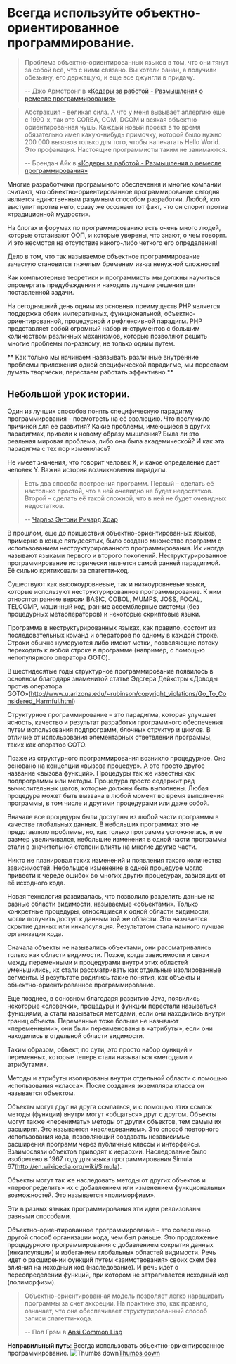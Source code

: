 # Всегда используйте объектно-ориентированное программирование. #

> Проблема объектно-ориентированных языков в том, что они тянут за собой всё, что с ними связано. Вы хотели банан, а получили обезьяну, его держащую, и еще все джунгли в придачу.
>
> -- Джо Армстронг в [«Кодеры за работой - Размышления о ремесле программирования»](http://codersatwork.com/)

> Абстракция – великая сила. А что у меня вызывает аллергию еще с 1990-х, так это CORBA, COM, DCOM и всякая объектно-ориентированная чушь. Каждый новый проект в то время обязательно имел какую-нибудь примочку, которой было нужно 200 000 вызовов только для того, чтобы напечатать Hello World. Это профанация. Настоящие программисты таким не занимаются.
>
> -- Брендан Айк в [«Кодеры за работой - Размышления о ремесле программирования»](http://codersatwork.com/)

Многие разработчики программного обеспечения и многие компании считают, что объектно-ориентированное программирование сегодня является единственным разумным способом разработки. Любой, кто выступит против него, сразу же осознает тот факт, что он спорит против «традиционной мудрости».

На блогах и форумах по программированию есть очень много людей, которые отстаивают ООП, и которые уверены, что знают, о чем говорят. И это несмотря на отсутствие какого-либо четкого его определения!

Дело в том, что так называемое объектное программирование зачастую становится тяжелым бременем из-за ненужной сложности!

Как компьютерные теоретики и программисты мы должны научиться опровергать предубеждения и находить лучшие решения для поставленной задачи.

На сегодняшний день одним из основных преимуществ PHP является поддержка обеих императивных, функциональной, объектно-ориентированной, процедурной и рефлексивной парадигм. PHP представляет собой огромный набор инструментов с большим количеством различных механизмов, которые позволяют решить многие проблемы по-разному, не только одним путем.

** Как только мы начинаем навязывать различные внутренние проблемы приложения одной специфической парадигме, мы перестаем думать творчески, перестаем работать эффективно.**

## Небольшой урок истории. ##

Один из лучших способов понять специфическую парадигму программирования – посмотреть на её эволюцию. Что послужило причиной для ее развития? Какие проблемы, имеющиеся в других парадигмах, привели к новому образу мышления? Была ли это реальная мировая проблема, либо она была академической? И как эта парадигма с тех пор изменилась?

Не имеет значения, что говорит человек X, и какое определение дает человек Y. Важна история возникновения парадигм.

> Есть два способа построения программ. Первый – сделать её настолько простой, что в ней очевидно не будет недостатков. Второй – сделать её такой сложной, что в ней не будет очевидных недостатков.
>
> -- [Чарльз Энтони Ричард Хоар](https://en.wikiquote.org/wiki/C._A._R._Hoare)

В прошлом, еще до пришествия объектно-ориентированных языков, примерно в конце пятидесятых, было создано множество программ с использованием неструктурированного программирования. Их иногда называют языками первого и второго поколений. Неструктурированное программирование исторически является самой ранней парадигмой. Её сильно критиковали за спагетти-код.

Существуют как высокоуровневые, так и низкоуровневые языки, которые используют неструктурированное программирование. К ним относятся ранние версии BASIC, COBOL, MUMPS, JOSS, FOCAL, TELCOMP, машинный код, ранние ассемблерные системы (без процедурных метаоператоров) и некоторые скриптовые языки.

Программа в неструктурированных языках, как правило, состоит из последовательных команд и операторов по одному в каждой строке. Строки обычно нумеруются либо имеют метки, позволяющие потоку переходить к любой строке в программе (например, с помощью непопулярного оператора GOTO).


В шестидесятые годы структурное программирование появилось в основном благодаря знаменитой  статье Эдсгера Дейкстры «Доводы против оператора GOTO»(http://www.u.arizona.edu/~rubinson/copyright_violations/Go_To_Considered_Harmful.html)

Структурное программирование – это парадигма, которая улучшает ясность, качество и результат разработки программного обеспечения путем использования подпрограмм, блочных структур и циклов. В отличие от использования элементарных ответвлений программы, таких как оператор GOTO.

Позже из структурного программирования возникло процедурное. Оно основано на концепции «вызова процедур». А это просто другое название «вызова функций». Процедуры так же известны как подпрограммы или методы. Процедура просто содержит ряд вычислительных шагов, которые должны быть выполнены. Любая процедура может быть вызвана в любой момент во время выполнения программы, в том числе и другими процедурами или даже собой.

Вначале все процедуры были доступны из любой части программы в качестве глобальных данных. В небольших программах это не представляло проблемы, но, как только программа усложнялась, и ее размер увеличивался, небольшие изменения в одной части программы стали в значительной степени влиять на многие другие части.

Никто не планировал таких изменений и появления такого количества зависимостей. Небольшое изменение в одной процедуре могло привести к череде ошибок во многих других процедурах, зависящих от её исходного кода.

Новая технология развивалась, что позволило разделить данные на разные области видимости, называемые «объектами». Только конкретные процедуры, относящиеся к одной области видимости, могли получить доступ к данным той же области. Это называется скрытие данных или инкапсуляция. Результатом стала намного лучшая организация кода.

Сначала объекты не назывались объектами, они рассматривались только как области видимости. Позже, когда зависимости и связи между переменными и процедурами внутри этих областей уменьшились, их стали рассматривать как отдельные изолированные сегменты. В результате родились такие понятия, как объекты и объектно-ориентированное программирование.

Еще позднее, в основном благодаря развитию Java, появились некоторые «словечки», процедуры и функции перестали называться функциями, а стали называться методами, если они находились внутри границ объекта. Переменные тоже больше не называют «переменными», они были переименованы в «атрибуты», если они находились в отдельной области видимости.

Таким образом, объект, по сути, это просто набор функций и переменных, которые теперь стали называться «методами и атрибутами».

Методы и атрибуты изолированы внутри отдельной области с помощью использования «класса». После создания экземпляра класса он называется объектом.

Объекты могут друг на друга ссылаться, и с помощью этих ссылок методы (функции) внутри могут «общаться» друг с другом. Объекты могут также «перенимать» методы от других объектов, тем самым их расширяя. Это называется «наследованием». Это способ повторного использования кода, позволяющий создавать независимые расширения программ через публичные классы и интерфейсы. Взаимосвязи объектов приводят к иерархии. Наследование было изобретено в 1967 году для языка программирования Simula 67(http://en.wikipedia.org/wiki/Simula).

Объекты могут так же наследовать методы от других объектов и «переопределить» их с добавлением или изменением функциональных возможностей. Это называется «полиморфизм».

Эти в разных языках программирования эти идеи реализованы разными способами.

Объектно-ориентированное программирование – это совершенно другой способ организации кода, чем был раньше. Это продолжение процедурного программирования с добавлением сокрытия данных (инкапсуляции) и избеганием глобальных областей видимости. Речь идет о расширении функций путем «заимствования» своих схем без влияния на исходный код (наследование). И речь идет о переопределении функций, при котором не затрагивается исходный код (полиморфизм).

> Объектно-ориентированная модель позволяет легко наращивать программы за счет аккреции. На практике это, как правило, означает, что она обеспечивает структурированный способ записи спагетти-кода.
>
> -- Пол Грэм в [Ansi Common Lisp](https://openlibrary.org/works/OL7944696W/ANSI_Common_Lisp)

**Неправильный путь**: Всегда использовать объектно-ориентированное программирование. ![Thumbs down](/img/thumbs-down.png)[Thumbs down](/img/thumbs-down.png)
